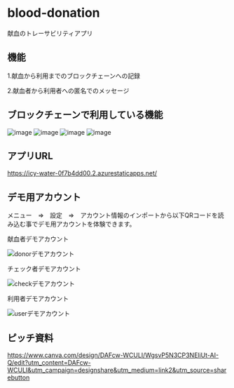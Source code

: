 # blood-donation

献血のトレーサビリティアプリ

## 機能

1.献血から利用までのブロックチェーンへの記録

2.献血者から利用者への匿名でのメッセージ


## ブロックチェーンで利用している機能

![image](https://user-images.githubusercontent.com/47712051/226435997-c9526300-074c-4125-9935-0b50cd691367.png)
![image](https://user-images.githubusercontent.com/47712051/226436032-afefa0ed-0199-4485-aaa4-58be557e12b8.png)
![image](https://user-images.githubusercontent.com/47712051/226438576-3c11aa1e-801b-41a1-a8f0-f9d347dc30af.png)
![image](https://user-images.githubusercontent.com/47712051/226436060-10ef851c-30cd-4dfe-a274-12cde3c99b14.png)


## アプリURL
https://icy-water-0f7b4dd00.2.azurestaticapps.net/


## デモ用アカウント
メニュー　=>　設定　=>　アカウント情報のインポートから以下QRコードを読み込む事でデモ用アカウントを体験できます。


献血者デモアカウント

![donorデモアカウント](https://user-images.githubusercontent.com/47712051/226437304-d5000a1c-4d6d-4882-b2cb-a595b2cf6e3d.png)

チェック者デモアカウント

![checkデモアカウント](https://user-images.githubusercontent.com/47712051/226437341-516eced4-8e36-4c37-8f09-fde24207f759.png)

利用者デモアカウント

![userデモアカウント](https://user-images.githubusercontent.com/47712051/226437366-31d64c6f-8c4c-4aba-aa9f-88616fe6b236.png)



## ピッチ資料

https://www.canva.com/design/DAFcw-WCULI/WgsvP5N3CP3NEliUt-AI-Q/edit?utm_content=DAFcw-WCULI&utm_campaign=designshare&utm_medium=link2&utm_source=sharebutton